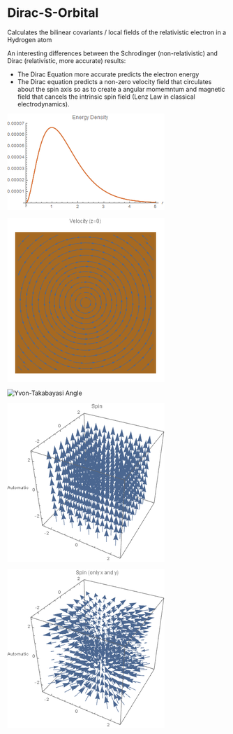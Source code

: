 # Dirac-S-Orbital
Calculates the bilinear covariants / local fields of the relativistic electron in a Hydrogen atom

An interesting differences between the Schrodinger (non-relativistic) and Dirac (relativistic, more accurate) results:
+ The Dirac Equation more accurate predicts the electron energy
+ The Dirac equation predicts a non-zero velocity field that circulates about the spin axis so as to create a angular momemntum and magnetic field that cancels the intrinsic spin field (Lenz Law in classical electrodynamics).


![Energy Density Radial Plot](https://github.com/ron2015schmitt/Dirac-S-Orbital/blob/master/energy%20density.png)

![Velocity Field at z=0](https://github.com/ron2015schmitt/Dirac-S-Orbital/blob/master/velocity.png)

![Yvon-Takabayasi Angle](https://github.com/ron2015schmitt/Dirac-S-Orbital/blob/master/Yvon-Takabyasi%20Angle.png)

![Total Spin Field](https://github.com/ron2015schmitt/Dirac-S-Orbital/blob/master/spin.png)

![Spin Field: x anxd y component only](https://github.com/ron2015schmitt/Dirac-S-Orbital/blob/master/spin%20x%20and%20y%20direction%20only.png)



